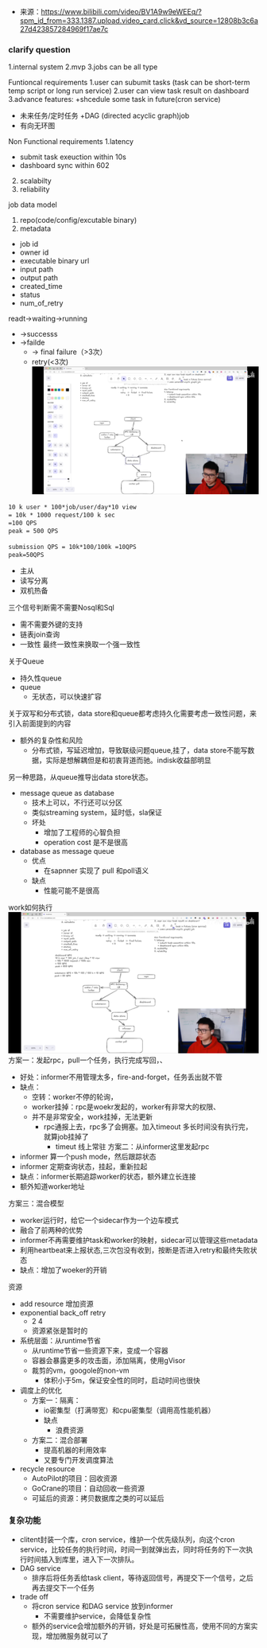 - 来源：https://www.bilibili.com/video/BV1A9w9eWEEq/?spm_id_from=333.1387.upload.video_card.click&vd_source=12808b3c6a27d423857284969f17ae7c

### clarify question
1.internal system
2.mvp
3.jobs can be all type

Funtioncal requirements
1.user can subumit tasks (task can be short-term temp script or long run service)
2.user can view task result on dashboard
3.advance features:
+shcedule some task in future(cron service)
- 未来任务/定时任务
+DAG (directed acyclic graph)job
- 有向无环图

Non Functional requirements
1.latency
- submit task exeuction within 10s
- dashboard sync within 602
2. scalabilty
3. reliability


job data model
1. repo(code/config/excutable binary)
2. metadata
- job id
- owner id 
- executable binary url
- input path
- output path
- created_time
- status
- num_of_retry

readt->waiting->running
- ->successs
- ->failde
	- -> final failure（>3次）
	- retry(<3次)
![](asserts/Pasted%20image%2020250714135226.png)
 
```
10 k user * 100*job/user/day*10 view
= 10k * 1000 request/100 k sec
=100 QPS
peak = 500 QPS

submission QPS = 10k*100/100k =10QPS
peak=50QPS
```
- 主从
- 读写分离
- 双机热备

三个信号判断需不需要Nosql和Sql
- 需不需要外键的支持
- 链表join查询
- 一致性
最终一致性来换取一个强一致性

关于Queue
- 持久性queue
- queue
	- 无状态，可以快速扩容

关于双写和分布式锁，data store和queue都考虑持久化需要考虑一致性问题，来引入前面提到的内容
- 额外的复杂性和风险
	- 分布式锁，写延迟增加，导致联级问题queue,挂了，data store不能写数据，实际是想解耦但是和初衷背道而驰。indisk收益部明显

另一种思路，从queue推导出data store状态。
- message queue as database
	- 技术上可以，不行还可以分区
	- 类似streaming system，延时低，sla保证
	- 坏处
		- 增加了工程师的心智负担
		- operation cost 是不是很高
- database as message queue
	- 优点
		- 在sapnner 实现了 pull 和poll语义
	- 缺点
		- 性能可能不是很高

work如何执行
![](asserts/Pasted%20image%2020250714142220.png)
方案一：发起rpc，pull一个任务，执行完成写回，、
- 好处：informer不用管理太多，fire-and-forget，任务丢出就不管
- 缺点：
	- 空转：worker不停的轮询，
	- worker挂掉：rpc是woekr发起的，worker有非常大的权限、
	- 并不是非常安全，work挂掉，无法更新
		- rpc通报上去，rpc多了会拥塞。加入timeout 多长时间没有执行完，就算job挂掉了
			- timeut 线上常驻
方案二：从informer这里发起rpc
- informer 算一个push mode，然后跟踪状态
- informer 定期查询状态，挂起，重新拉起
- 缺点：informer长期追踪worker的状态，额外建立长连接
- 额外知道worker地址

方案三：混合模型

- worker运行时，给它一个sidecar作为一个边车模式
- 融合了前两种的优势
- informer不再需要维护task和worker的映射，sidecar可以管理这些metadata
- 利用heartbeat来上报状态,三次包没有收到，按断是否进入retry和最终失败状态
- 缺点：增加了woeker的开销

资源
- add resource 增加资源
- exponential back_off retry
	- 2 4
	- 资源紧张是暂时的
- 系统层面：从runtime节省
	- 从runtime节省一些资源下来，变成一个容器
	- 容器会暴露更多的攻击面，添加隔离，使用gVisor
	- 裁剪的vm，googole的non-vm
		- 体积小于5m，保证安全性的同时，启动时间也很快
- 调度上的优化
	- 方案一：隔离：
		- io密集型（打满带宽）和cpu密集型（调用高性能机器）
		- 缺点
			- 浪费资源
	- 方案二：混合部署
		- 提高机器的利用效率
		- 又要专门开发调度算法
- recycle resource
	- AutoPilot的项目：回收资源
	- GoCrane的项目：自动回收一些资源
	- 可延后的资源：拷贝数据库之类的可以延后
	
### 复杂功能
- clitent封装一个库，cron service，维护一个优先级队列，向这个cron service，比较任务的执行时间，时间一到就弹出去，同时将任务的下一次执行时间插入到库里，进入下一次排队。
- DAG service
	- 排序后将任务丢给task client，等待返回信号，再提交下一个信号，之后再去提交下一个任务
- trade off 
	- 将cron service 和DAG service 放到informer
		- 不需要维护service，会降低复杂性
	- 额外的service会增加额外的开销，好处是可拓展性高，使用不同的方案实现，增加微服务就可以了
